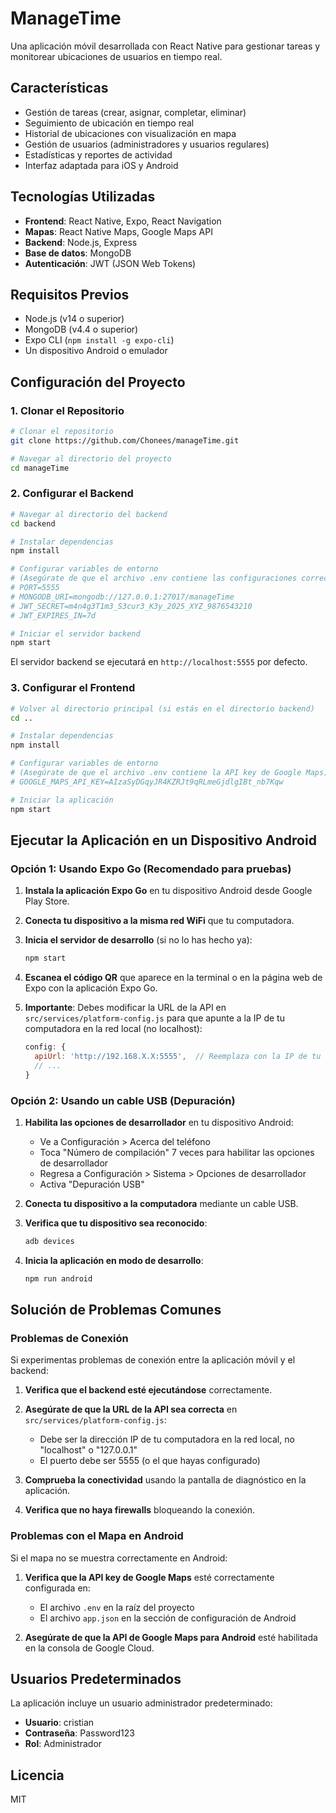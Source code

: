 # ManageTime

Una aplicación móvil desarrollada con React Native para gestionar tareas y monitorear ubicaciones de usuarios en tiempo real.

## Características

- Gestión de tareas (crear, asignar, completar, eliminar)
- Seguimiento de ubicación en tiempo real
- Historial de ubicaciones con visualización en mapa
- Gestión de usuarios (administradores y usuarios regulares)
- Estadísticas y reportes de actividad
- Interfaz adaptada para iOS y Android

## Tecnologías Utilizadas

- **Frontend**: React Native, Expo, React Navigation
- **Mapas**: React Native Maps, Google Maps API
- **Backend**: Node.js, Express
- **Base de datos**: MongoDB
- **Autenticación**: JWT (JSON Web Tokens)

## Requisitos Previos

- Node.js (v14 o superior)
- MongoDB (v4.4 o superior)
- Expo CLI (`npm install -g expo-cli`)
- Un dispositivo Android o emulador

## Configuración del Proyecto

### 1. Clonar el Repositorio

```bash
# Clonar el repositorio
git clone https://github.com/Chonees/manageTime.git

# Navegar al directorio del proyecto
cd manageTime
```

### 2. Configurar el Backend

```bash
# Navegar al directorio del backend
cd backend

# Instalar dependencias
npm install

# Configurar variables de entorno
# (Asegúrate de que el archivo .env contiene las configuraciones correctas)
# PORT=5555
# MONGODB_URI=mongodb://127.0.0.1:27017/manageTime
# JWT_SECRET=m4n4g3T1m3_S3cur3_K3y_2025_XYZ_9876543210
# JWT_EXPIRES_IN=7d

# Iniciar el servidor backend
npm start
```

El servidor backend se ejecutará en `http://localhost:5555` por defecto.

### 3. Configurar el Frontend

```bash
# Volver al directorio principal (si estás en el directorio backend)
cd ..

# Instalar dependencias
npm install

# Configurar variables de entorno
# (Asegúrate de que el archivo .env contiene la API key de Google Maps)
# GOOGLE_MAPS_API_KEY=AIzaSyDGqyJR4KZRJt9qRLmeGjdlgIBt_nb7Kqw

# Iniciar la aplicación
npm start
```

## Ejecutar la Aplicación en un Dispositivo Android

### Opción 1: Usando Expo Go (Recomendado para pruebas)

1. **Instala la aplicación Expo Go** en tu dispositivo Android desde Google Play Store.

2. **Conecta tu dispositivo a la misma red WiFi** que tu computadora.

3. **Inicia el servidor de desarrollo** (si no lo has hecho ya):
   ```bash
   npm start
   ```

4. **Escanea el código QR** que aparece en la terminal o en la página web de Expo con la aplicación Expo Go.

5. **Importante**: Debes modificar la URL de la API en `src/services/platform-config.js` para que apunte a la IP de tu computadora en la red local (no localhost):
   ```javascript
   config: {
     apiUrl: 'http://192.168.X.X:5555',  // Reemplaza con la IP de tu computadora
     // ...
   }
   ```

### Opción 2: Usando un cable USB (Depuración)

1. **Habilita las opciones de desarrollador** en tu dispositivo Android:
   - Ve a Configuración > Acerca del teléfono
   - Toca "Número de compilación" 7 veces para habilitar las opciones de desarrollador
   - Regresa a Configuración > Sistema > Opciones de desarrollador
   - Activa "Depuración USB"

2. **Conecta tu dispositivo a la computadora** mediante un cable USB.

3. **Verifica que tu dispositivo sea reconocido**:
   ```bash
   adb devices
   ```

4. **Inicia la aplicación en modo de desarrollo**:
   ```bash
   npm run android
   ```

## Solución de Problemas Comunes

### Problemas de Conexión

Si experimentas problemas de conexión entre la aplicación móvil y el backend:

1. **Verifica que el backend esté ejecutándose** correctamente.

2. **Asegúrate de que la URL de la API sea correcta** en `src/services/platform-config.js`:
   - Debe ser la dirección IP de tu computadora en la red local, no "localhost" o "127.0.0.1"
   - El puerto debe ser 5555 (o el que hayas configurado)

3. **Comprueba la conectividad** usando la pantalla de diagnóstico en la aplicación.

4. **Verifica que no haya firewalls** bloqueando la conexión.

### Problemas con el Mapa en Android

Si el mapa no se muestra correctamente en Android:

1. **Verifica que la API key de Google Maps** esté correctamente configurada en:
   - El archivo `.env` en la raíz del proyecto
   - El archivo `app.json` en la sección de configuración de Android

2. **Asegúrate de que la API de Google Maps para Android** esté habilitada en la consola de Google Cloud.

## Usuarios Predeterminados

La aplicación incluye un usuario administrador predeterminado:

- **Usuario**: cristian
- **Contraseña**: Password123
- **Rol**: Administrador

## Licencia

MIT